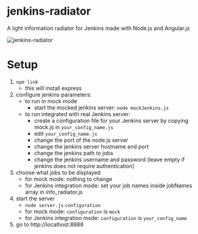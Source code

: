 jenkins-radiator
================

A light information radiator for Jenkins made with Node.js and Angular.js

![jenkins-radiator](/img/radiator.PNG "jenkins-radiator")

Setup
======
1. `npm link`
    - this will install express
2. configure jenkins parameters:
    - to run in mock mode
        - start the mocked jenkins server: `node mockJenkins.js`
    - to run integrated with real Jenkins server:
        - create a configuration file for your Jenkins server by copying mock.js in `your_config_name.js`
        - edit `your_config_name.js`
        - change the port of the node.js server
        - change the jenkins server hostname and port
        - change the jenkins path to jobs
        - change the jenkins username and password (leave empty if jenkins does not require authentication)
3. choose what jobs to be displayed
    - for mock mode: nothing to change
    - for Jenkins integration mode: set your job names inside jobNames array in info_radiator.js
4. start the server
    - `node server.js` `configuration`
    - for mock mode: `configuration` is `mock`
    - for Jenkins integration mode: `configuration` is `your_config_name`
5. go to http://localhost:8888